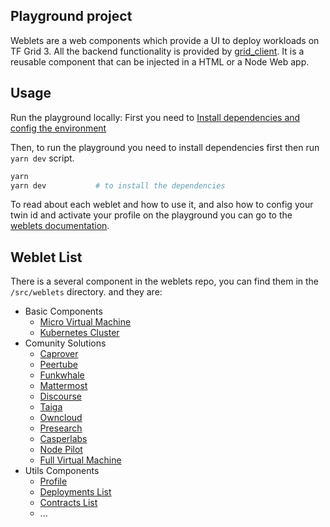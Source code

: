 ## Playground project

Weblets are a web components which provide a UI to deploy workloads on TF Grid 3. All the backend functionality is provided by [grid_client](https://github.com/threefoldtech/tfgrid-sdk-ts/tree/development/packages/grid_client). It is a reusable component that can be injected in a HTML or a Node Web app.

## Usage

Run the playground locally:
First you need to [Install dependencies and config the environment](./config.md)

Then, to run the playground you need to install dependencies first then run `yarn dev` script.

```bash
yarn
yarn dev           # to install the dependencies
```

To read about each weblet and how to use it, and also how to config your twin id and activate your profile on the playground you can go to the [weblets documentation](https://manual.grid.tf/weblets/weblets_profile_manager.html?highlight=profile#profile-manager).

## Weblet List

There is a several component in the weblets repo, you can find them in the `/src/weblets` directory. and they are:

- Basic Components
  - [Micro Virtual Machine](../src/weblets/micro_vm.vue)
  - [Kubernetes Cluster](../src/weblets/tf_kubernetes.vue)
- Comunity Solutions
  - [Caprover](../src/weblets/tf_caprover.vue)
  - [Peertube](../src/weblets/tf_peertube.vue)
  - [Funkwhale](../src/weblets/tf_funkwhale.vue)
  - [Mattermost](../src/weblets/tf_mattermost.vue)
  - [Discourse](../src/weblets/tf_discourse.vue)
  - [Taiga](../src/weblets/tf_taiga.vue)
  - [Owncloud](../src/weblets/tf_owncloud.vue)
  - [Presearch](../src/weblets/tf_presearch.vue)
  - [Casperlabs](../src/weblets/tf_casperlabs.vue)
  - [Node Pilot](../src/weblets/tf_node_pilot.vue)
  - [Full Virtual Machine](../src/weblets/full_vm.vue)
- Utils Components
  - [Profile](../src/weblets/profile_manager.vue)
  - [Deployments List](../src/weblets/tf_deployment_list.vue)
  - [Contracts List](../src/weblets/tf_contracts_list.vue)
  - ...
